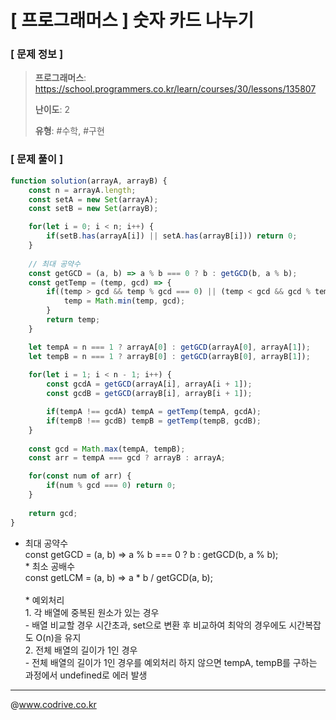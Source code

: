 # [ 프로그래머스 ] 숫자 카드 나누기

### [ 문제 정보 ]
> **프로그래머스**: https://school.programmers.co.kr/learn/courses/30/lessons/135807
> 
> **난이도**: 2
>
> **유형**: #수학, #구현


### [ 문제 풀이 ]
```JavaScript
function solution(arrayA, arrayB) {
    const n = arrayA.length;
    const setA = new Set(arrayA);
    const setB = new Set(arrayB);

    for(let i = 0; i < n; i++) {
        if(setB.has(arrayA[i]) || setA.has(arrayB[i])) return 0;
    }
    
    // 최대 공약수
    const getGCD = (a, b) => a % b === 0 ? b : getGCD(b, a % b);
    const getTemp = (temp, gcd) => {
        if((temp > gcd && temp % gcd === 0) || (temp < gcd && gcd % temp === 0)) {
            temp = Math.min(temp, gcd);
        }
        return temp;
    }

    let tempA = n === 1 ? arrayA[0] : getGCD(arrayA[0], arrayA[1]);
    let tempB = n === 1 ? arrayB[0] : getGCD(arrayB[0], arrayB[1]);
    
    for(let i = 1; i < n - 1; i++) {
        const gcdA = getGCD(arrayA[i], arrayA[i + 1]);
        const gcdB = getGCD(arrayB[i], arrayB[i + 1]);

        if(tempA !== gcdA) tempA = getTemp(tempA, gcdA);
        if(tempB !== gcdB) tempB = getTemp(tempB, gcdB);
    }
    
    const gcd = Math.max(tempA, tempB);
    const arr = tempA === gcd ? arrayB : arrayA;

    for(const num of arr) {
        if(num % gcd === 0) return 0;
    } 
    
    return gcd;
}
```
* 최대 공약수<br>const getGCD = (a, b) => a % b === 0 ? b : getGCD(b, a % b);<br>* 최소 공배수<br>const getLCM = (a, b) => a * b / getGCD(a, b);<br><br>* 예외처리<br>1. 각 배열에 중복된 원소가 있는 경우 <br>- 배열 비교할 경우 시간초과, set으로 변환 후 비교하여 최악의 경우에도 시간복잡도 O(n)을 유지<br>2. 전체 배열의 길이가 1인 경우<br>- 전체 배열의 길이가 1인 경우를 예외처리 하지 않으면 tempA, tempB를 구하는 과정에서 undefined로 에러 발생


---
@www.codrive.co.kr
